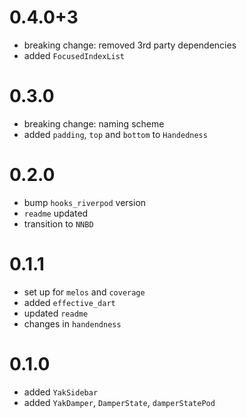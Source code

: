 # 0.4.0+3
- breaking change: removed 3rd party dependencies
- added `FocusedIndexList`

# 0.3.0
- breaking change: naming scheme
- added `padding`, `top` and `bottom` to `Handedness`

# 0.2.0
- bump `hooks_riverpod` version
- `readme` updated
- transition to `NNBD`

# 0.1.1
- set up for `melos` and `coverage`
- added `effective_dart`
- updated `readme`
- changes in `handendness` 

# 0.1.0
-  added `YakSidebar`
-  added `YakDamper`, `DamperState`, `damperStatePod`